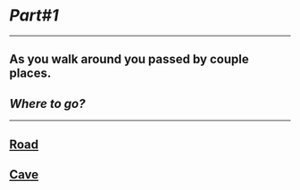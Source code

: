 # *Part#1*

---

## As you walk around you passed by couple places.
## _Where to go?_

---

## [Road](choice1a/scene3a.md)
 
## [Cave]()